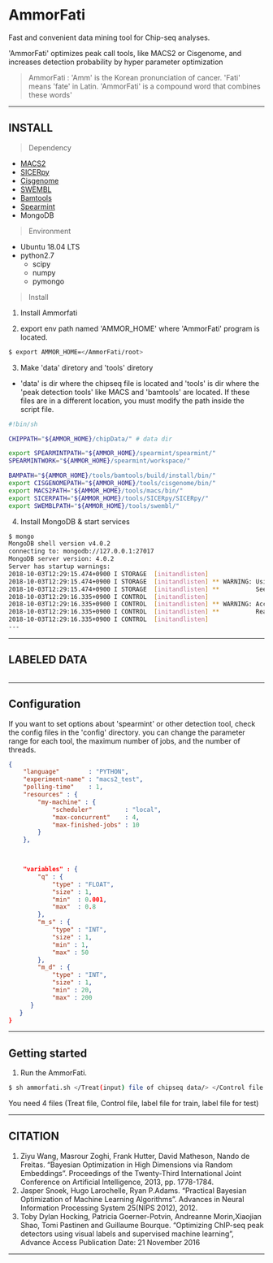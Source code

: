# AmmorFati

Fast and convenient data mining tool for Chip-seq analyses.

'AmmorFati' optimizes peak call tools, like MACS2 or Cisgenome, and increases detection probability by hyper parameter optimization

>AmmorFati : 'Amm' is the Korean pronunciation of cancer. 'Fati' means 'fate' in Latin. 'AmmorFati' is a compound word that combines these words'


* * *

## INSTALL
> Dependency
- [MACS2](https://github.com/taoliu/MACS)
- [SICERpy](https://github.com/dariober/SICERpy)
- [Cisgenome](www.biostat.jhsph.edu/~hji/cisgenome/)
- [SWEMBL](https://github.com/stevenwilder/SWEMBL)
- [Bamtools](https://github.com/pezmaster31/bamtools)
- [Spearmint](https://github.com/HIPS/Spearmint)
- MongoDB

> Environment
- Ubuntu 18.04 LTS
- python2.7
  - scipy
  - numpy
  - pymongo

> Install
1. Install Ammorfati

2. export env path named 'AMMOR_HOME' where 'AmmorFati' program is located.
```sh
$ export AMMOR_HOME=</AmmorFati/root>
```

3. Make 'data' diretory and 'tools' diretory
- 'data' is dir where the chipseq file is located and 'tools' is dir where the 'peak detection tools' like MACS and 'bamtools' are located. If these files are in a different location, you must modify the path inside the script file.
```sh
#!bin/sh

CHIPPATH="${AMMOR_HOME}/chipData/" # data dir

export SPEARMINTPATH="${AMMOR_HOME}/spearmint/spearmint/"
SPEARMINTWORK="${AMMOR_HOME}/spearmint/workspace/"

BAMPATH="${AMMOR_HOME}/tools/bamtools/build/install/bin/"
export CISGENOMEPATH="${AMMOR_HOME}/tools/cisgenome/bin/"
export MACS2PATH="${AMMOR_HOME}/tools/macs/bin/"
export SICERPATH="${AMMOR_HOME}/tools/SICERpy/SICERpy/"
export SWEMBLPATH="${AMMOR_HOME}/tools/swembl/"
```

4. Install MongoDB & start services
```sh
$ mongo
MongoDB shell version v4.0.2
connecting to: mongodb://127.0.0.1:27017
MongoDB server version: 4.0.2
Server has startup warnings:
2018-10-03T12:29:15.474+0900 I STORAGE  [initandlisten]
2018-10-03T12:29:15.474+0900 I STORAGE  [initandlisten] ** WARNING: Using the XFS filesystem is strongly recommended with the WiredTiger storage engine
2018-10-03T12:29:15.474+0900 I STORAGE  [initandlisten] **          See http://dochub.mongodb.org/core/prodnotes-filesystem
2018-10-03T12:29:16.335+0900 I CONTROL  [initandlisten]
2018-10-03T12:29:16.335+0900 I CONTROL  [initandlisten] ** WARNING: Access control is not enabled for the database.
2018-10-03T12:29:16.335+0900 I CONTROL  [initandlisten] **          Read and write access to data and configuration is unrestricted.
2018-10-03T12:29:16.335+0900 I CONTROL  [initandlisten]
---
```

* * *

## LABELED DATA
```
```
* * *

## Configuration
If you want to set options about 'spearmint' or other detection tool, check the config files in the 'config' directory.
you can change the parameter range for each tool, the maximum number of jobs, and the number of threads.
```json
{
    "language"        : "PYTHON",
    "experiment-name" : "macs2_test",
    "polling-time"    : 1,
    "resources" : {
        "my-machine" : {
            "scheduler"         : "local",
            "max-concurrent"    : 4,
            "max-finished-jobs" : 10
        }
    },
    
```
```json

    "variables" : {
        "q" : {
            "type" : "FLOAT",
            "size" : 1,
            "min"  : 0.001,
            "max"  : 0.8
        },
        "m_s" : {
            "type" : "INT",
            "size" : 1,
            "min" : 1,
            "max" : 50
        },
        "m_d" : {
            "type" : "INT",
            "size" : 1,
            "min" : 20,
            "max" : 200
      }
   }
}
```
* * *

## Getting started
1. Run the AmmorFati.
```sh
$ sh ammorfati.sh </Treat(input) file of chipseq data/> </Control file of chipseq data/> </train label file/> </test label file/>
```
You need 4 files (Treat file, Control file, label file for train, label file for test)
* * *

## CITATION
1. Ziyu Wang, Masrour Zoghi, Frank Hutter, David Matheson, Nando de Freitas. “Bayesian Optimization in High Dimensions via Random Embeddings”. Proceedings of the Twenty-Third International Joint Conference on Artificial Intelligence, 2013, pp. 1778-1784.
2. Jasper Snoek, Hugo Larochelle, Ryan P.Adams. “Practical Bayesian Optimization of Machine Learning Algorithms”. Advances in Neural Information Processing System 25(NIPS 2012), 2012.
3. Toby Dylan Hocking, Patricia Goerner-Potvin, Andreanne Morin,Xiaojian Shao, Tomi Pastinen and Guillaume Bourque. “Optimizing ChIP-seq peak detectors using visual labels and supervised machine learning”, Advance Access Publication Date: 21 November 2016

* * *
